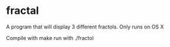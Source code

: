 # fractal
A program that will display 3 different fractols.
Only runs on OS X

Compile with make
run with ./fractol  
